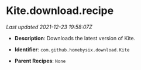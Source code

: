# Kite.download.recipe

_Last updated 2021-12-23 19:58:07Z_

- **Description**: Downloads the latest version of Kite.

- **Identifier**: `com.github.homebysix.download.Kite`

- **Parent Recipes**: `None`